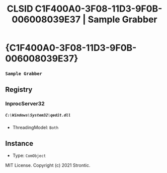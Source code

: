﻿---
title: "CLSID C1F400A0-3F08-11D3-9F0B-006008039E37 | Sample Grabber"
excerpt: What is COM-Object CLSID C1F400A0-3F08-11D3-9F0B-006008039E37?
---

# {C1F400A0-3F08-11D3-9F0B-006008039E37}

### `Sample Grabber`

## Registry


### InprocServer32

##### `C:\Windows\System32\qedit.dll`
* ThreadingModel: `Both`

## Instance

* Type: `ComObject`

MIT License. Copyright (c) 2021 Strontic.


